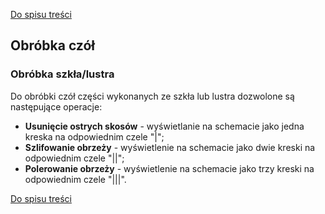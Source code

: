 [Do spisu treści](/service/doc/?cid=steklo)
## Obróbka czół


### Obróbka szkła/lustra

Do obróbki czół części wykonanych ze szkła lub lustra dozwolone są następujące operacje:

- __Usunięcie ostrych skosów__ - wyświetlanie na schemacie jako jedna kreska na odpowiednim czele "|";
- __Szlifowanie obrzeży__ - wyświetlenie na schemacie jako dwie kreski na odpowiednim czele "||";
- __Polerowanie obrzeży__ - wyświetlenie na schemacie jako trzy kreski na odpowiednim czele "|||".


[Do spisu treści](/service/doc/?cid=steklo)